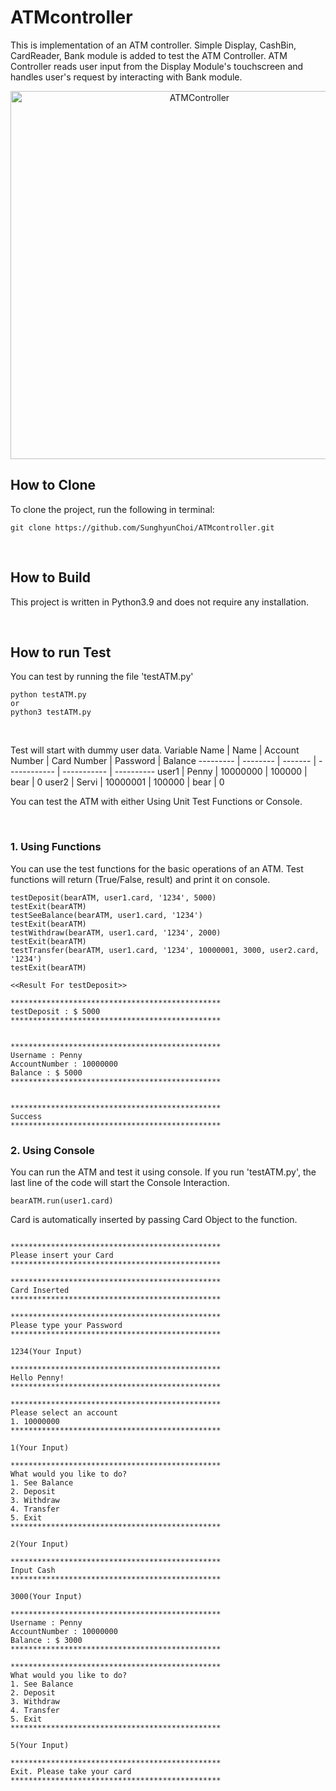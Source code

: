 # ATMcontroller
This is implementation of an ATM controller.
Simple Display, CashBin, CardReader, Bank module is added to test the ATM Controller.
ATM Controller reads user input from the Display Module's touchscreen and handles user's request by interacting with Bank module.

<p align=center>
<img width="589" alt="ATMController" src="https://user-images.githubusercontent.com/32299611/119831296-1bc68180-bf38-11eb-8a47-34b25b15acb0.png">
</p>  


## How to Clone
To clone the project, run the following in terminal:
```
git clone https://github.com/SunghyunChoi/ATMcontroller.git
```
<br/>

## How to Build
This project is written in Python3.9 and does not require any installation.

<br/>

## How to run Test
You can test by running the file 'testATM.py'
```
python testATM.py
or
python3 testATM.py
```

<br/>

Test will start with dummy user data.
Variable Name | Name | Account Number | Card Number | Password | Balance
--------- | -------- | ------- | ------------ | ----------- | ----------
user1 | Penny | 10000000 | 100000 | bear | 0
user2 | Servi | 10000001 | 100000 | bear | 0
<br/>

You can test the ATM with either Using Unit Test Functions or Console.

<br/>

### 1. Using Functions

 You can use the test functions for the basic operations of an ATM.
 Test functions will return (True/False, result) and print it on console.
```
testDeposit(bearATM, user1.card, '1234', 5000)
testExit(bearATM)
testSeeBalance(bearATM, user1.card, '1234')
testExit(bearATM)
testWithdraw(bearATM, user1.card, '1234', 2000)
testExit(bearATM)
testTransfer(bearATM, user1.card, '1234', 10000001, 3000, user2.card, '1234')
testExit(bearATM)
```

```
<<Result For testDeposit>>

***********************************************
testDeposit : $ 5000
***********************************************


***********************************************
Username : Penny
AccountNumber : 10000000
Balance : $ 5000
***********************************************


***********************************************
Success
***********************************************
```


### 2. Using Console
You can run the ATM and test it using console.
If you run 'testATM.py', the last line of the code will start the Console Interaction.
```
bearATM.run(user1.card)
```
Card is automatically inserted by passing Card Object to the function.

```

***********************************************
Please insert your Card
***********************************************

***********************************************
Card Inserted
***********************************************

***********************************************
Please type your Password
***********************************************

1234(Your Input)

***********************************************
Hello Penny!
***********************************************

***********************************************
Please select an account
1. 10000000
***********************************************

1(Your Input)

***********************************************
What would you like to do?
1. See Balance
2. Deposit
3. Withdraw
4. Transfer
5. Exit
***********************************************

2(Your Input)

***********************************************
Input Cash
***********************************************

3000(Your Input)

***********************************************
Username : Penny
AccountNumber : 10000000
Balance : $ 3000
***********************************************

***********************************************
What would you like to do?
1. See Balance
2. Deposit
3. Withdraw
4. Transfer
5. Exit
***********************************************

5(Your Input)

***********************************************
Exit. Please take your card
***********************************************
```